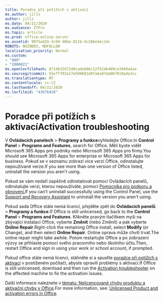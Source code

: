 ```yaml
---
title: Poradce při potížích s aktivací
ms.author: jillz
author: jillz
ms.date: 04/21/2020
ms.audience: ITPro
ms.topic: article
ms.prod: office-online-server
ms.assetid: 9075ad24-3c60-48be-811b-4c28be4ec14c
ROBOTS: NOINDEX, NOFOLLOW
localization_priority: Normal
ms.custom:
- "909"
- "2000021"
ms.openlocfilehash: 871db32d7248cade686c12f524b409ce3949a4ae
ms.sourcegitcommit: 55eff703a17e500681d8fa6a87eb067019ade3cc
ms.translationtype: MT
ms.contentlocale: cs-CZ
ms.lasthandoff: 04/22/2020
ms.locfileid: "43676418"
---
```

# <a name="activation-troubleshooting"></a><span data-ttu-id="a54d5-102">Poradce při potížích s aktivací</span><span class="sxs-lookup"><span data-stu-id="a54d5-102">Activation troubleshooting</span></span>

<span data-ttu-id="a54d5-103">V **Ovládacích panelech** \> **Programy a funkce**vyhledejte Office.</span><span class="sxs-lookup"><span data-stu-id="a54d5-103">In **Control Panel** \> **Programs and Features**, search for Office.</span></span> <span data-ttu-id="a54d5-104">Měli byste vidět Microsoft 365 Apps pro podniky nebo Microsoft 365 Apps pro firmy.</span><span class="sxs-lookup"><span data-stu-id="a54d5-104">You should see Microsoft 365 Apps for enterprise or Microsoft 365 Apps for business.</span></span> <span data-ttu-id="a54d5-105">Pokud se v seznamu zobrazí více verzí Office, odinstalujte nepoužívané verze.</span><span class="sxs-lookup"><span data-stu-id="a54d5-105">If you see more than one version of Office listed, uninstall the version you aren't using.</span></span>
  
<span data-ttu-id="a54d5-106">Pokud se vám nedaří úspěšně odinstalovat pomocí Ovládacích panelů, odinstalujte verzi, kterou nepoužíváte, pomocí [Pomocníka pro podporu a obnovení.](https://aka.ms/SARA-OfficeUninstall-Alchemy)</span><span class="sxs-lookup"><span data-stu-id="a54d5-106">If you can't uninstall successfully using the Control Panel, use the [Support and Recovery Assistant](https://aka.ms/SARA-OfficeUninstall-Alchemy) to uninstall the version you aren't using.</span></span>
  
<span data-ttu-id="a54d5-107">Pokud sada Office stále nemá licenci, přejděte zpět do **Ovládacích panelů** \> **Programy a funkce**.</span><span class="sxs-lookup"><span data-stu-id="a54d5-107">If Office is still unlicensed, go back to the **Control Panel** \> **Programs and Features**.</span></span> <span data-ttu-id="a54d5-108">Klikněte pravým tlačítkem myši na zbývající instalaci Office, vyberte **Změnit** (nebo Změnit) a pak vyberte **Online Repair**.</span><span class="sxs-lookup"><span data-stu-id="a54d5-108">Right-click the remaining Office install, select **Modify** (or Change), and then select **Online Repair**.</span></span> <span data-ttu-id="a54d5-109">Online oprava může chvíli trvat.</span><span class="sxs-lookup"><span data-stu-id="a54d5-109">The online repair might take awhile.</span></span> <span data-ttu-id="a54d5-110">Potom restartujte Office a po zobrazení výzvy se přihlaste pomocí svého pracovního nebo školního účtu.</span><span class="sxs-lookup"><span data-stu-id="a54d5-110">Then, restart Office and sign in using your work or school account, if prompted.</span></span>
  
<span data-ttu-id="a54d5-111">Pokud office stále nemá licenci, stáhněte si a spusťte [poradce při potížích s aktivací](https://aka.ms/SARA-OfficeActivation-Alchemy) v postiženém počítači, abyste opravili problémy s aktivací.</span><span class="sxs-lookup"><span data-stu-id="a54d5-111">If Office is still unlicensed, download and then run the [Activation troubleshooter](https://aka.ms/SARA-OfficeActivation-Alchemy) on the affected machine to fix the activation issues.</span></span>
  
<span data-ttu-id="a54d5-112">Další informace naleznete v [tématu: Nelicencované chyby produktu a aktivační chyby v Office](https://support.office.com/article/0d23d3c0-c19c-4b2f-9845-5344fedc4380).</span><span class="sxs-lookup"><span data-stu-id="a54d5-112">For more information, see: [Unlicensed Product and activation errors in Office](https://support.office.com/article/0d23d3c0-c19c-4b2f-9845-5344fedc4380).</span></span>
